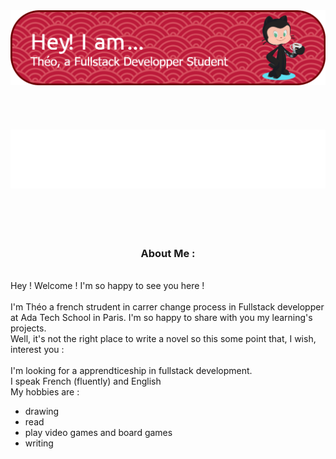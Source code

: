 <div>
  <div>
    <img src="./src/Banner.png" alt="banner">
  </div>  
  <br>
  <br>
  <br>
  <br>
  <div align="center">
    <img src="./src/Gif.gif" alt="gif">
  </div>
  <br>
  <br>
  <br>
  <br>
  <div>
    <div align="center">
      <h3>About Me :</h3>
    </div> 
    <div>
      <p>
        <br>
      Hey ! Welcome ! I'm so happy to see you here ! <br>
        <br>
      I'm Théo a french strudent in carrer change process in Fullstack developper at Ada Tech School in Paris. I'm so happy to share with you my learning's projects.<br>
      Well, it's not the right place to write a novel so this some point that, I wish, interest you : <br>
        <br>
      I'm looking for a apprendticeship in fullstack development.<br>
      I speak French (fluently) and English<br>
      My hobbies are :<br>
      </p>
      <ul> 
        <li>  drawing </li>
        <li>read</li>
        <li>play video games and board games</li>
        <li>writing</li>  
      </ul>     
    </div>
  </div>
</div>



